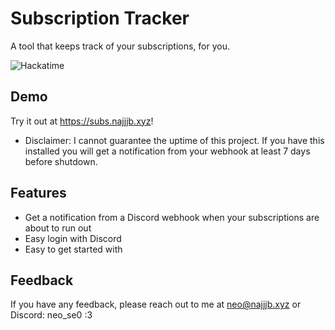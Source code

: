 
# Subscription Tracker

A tool that keeps track of your subscriptions, for you.

![Hackatime](https://hackatime-badge.hackclub.com/U0823QXHKMG/subscription-tracker)


## Demo

Try it out at https://subs.najjjb.xyz!
- Disclaimer: I cannot guarantee the uptime of this project. If you have this installed you will get a notification from your webhook at least 7 days before shutdown.




## Features

- Get a notification from a Discord webhook when your subscriptions are about to run out
- Easy login with Discord
- Easy to get started with




## Feedback

If you have any feedback, please reach out to me at neo@najjjb.xyz or Discord: neo_se0 :3

